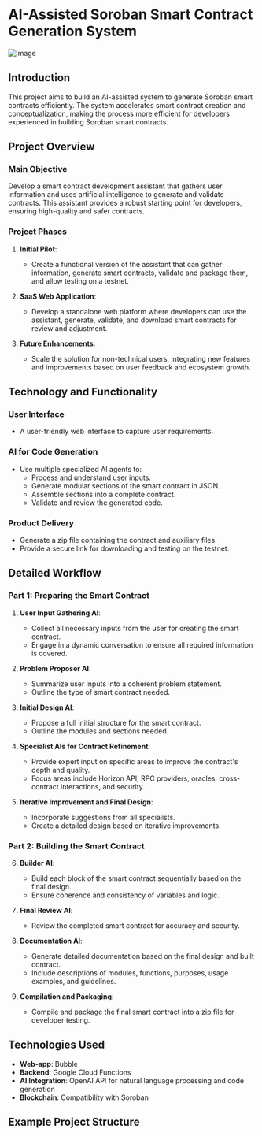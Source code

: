 # AI-Assisted Soroban Smart Contract Generation System

![image](https://github.com/luisao8/Soroban-code-AIssistant/assets/74673031/21132e03-a200-4fc1-b922-3a426dbd957d)


## Introduction

This project aims to build an AI-assisted system to generate Soroban smart contracts efficiently. The system accelerates smart contract creation and conceptualization, making the process more efficient for developers experienced in building Soroban smart contracts.

## Project Overview

### Main Objective

Develop a smart contract development assistant that gathers user information and uses artificial intelligence to generate and validate contracts. This assistant provides a robust starting point for developers, ensuring high-quality and safer contracts.

### Project Phases

1. **Initial Pilot**:
   - Create a functional version of the assistant that can gather information, generate smart contracts, validate and package them, and allow testing on a testnet.

2. **SaaS Web Application**:
   - Develop a standalone web platform where developers can use the assistant, generate, validate, and download smart contracts for review and adjustment.

3. **Future Enhancements**:
   - Scale the solution for non-technical users, integrating new features and improvements based on user feedback and ecosystem growth.

## Technology and Functionality

### User Interface

- A user-friendly web interface to capture user requirements.

### AI for Code Generation

- Use multiple specialized AI agents to:
  - Process and understand user inputs.
  - Generate modular sections of the smart contract in JSON.
  - Assemble sections into a complete contract.
  - Validate and review the generated code.

### Product Delivery

- Generate a zip file containing the contract and auxiliary files.
- Provide a secure link for downloading and testing on the testnet.

## Detailed Workflow

### Part 1: Preparing the Smart Contract

1. **User Input Gathering AI**:
   - Collect all necessary inputs from the user for creating the smart contract.
   - Engage in a dynamic conversation to ensure all required information is covered.

2. **Problem Proposer AI**:
   - Summarize user inputs into a coherent problem statement.
   - Outline the type of smart contract needed.

3. **Initial Design AI**:
   - Propose a full initial structure for the smart contract.
   - Outline the modules and sections needed.

4. **Specialist AIs for Contract Refinement**:
   - Provide expert input on specific areas to improve the contract's depth and quality.
   - Focus areas include Horizon API, RPC providers, oracles, cross-contract interactions, and security.

5. **Iterative Improvement and Final Design**:
   - Incorporate suggestions from all specialists.
   - Create a detailed design based on iterative improvements.

### Part 2: Building the Smart Contract

6. **Builder AI**:
   - Build each block of the smart contract sequentially based on the final design.
   - Ensure coherence and consistency of variables and logic.

7. **Final Review AI**:
   - Review the completed smart contract for accuracy and security.

8. **Documentation AI**:
   - Generate detailed documentation based on the final design and built contract.
   - Include descriptions of modules, functions, purposes, usage examples, and guidelines.

9. **Compilation and Packaging**:
   - Compile and package the final smart contract into a zip file for developer testing.

## Technologies Used

- **Web-app**: Bubble
- **Backend**: Google Cloud Functions
- **AI Integration**: OpenAI API for natural language processing and code generation
- **Blockchain**: Compatibility with Soroban

## Example Project Structure

